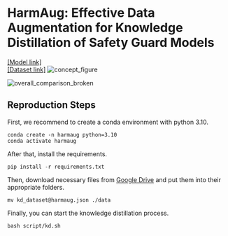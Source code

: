 # HarmAug: Effective Data Augmentation for Knowledge Distillation of Safety Guard Models

[[Model link]](https://huggingface.co/AnonHB/HarmAug_Guard_Model_deberta_v3_large_finetuned)  
[[Dataset link]](https://huggingface.co/datasets/AnonHB/HarmAug_generated_dataset)
![concept_figure](https://github.com/user-attachments/assets/3e61f7c6-e0c2-4107-bb4e-9b4d2c7ba961)

![overall_comparison_broken](https://github.com/user-attachments/assets/03cc0fa5-e9dc-4d78-a5b8-a2c122672fea)


## Reproduction Steps

First, we recommend to create a conda environment with python 3.10.
```
conda create -n harmaug python=3.10
conda activate harmaug
```


After that, install the requirements.
```
pip install -r requirements.txt
```


Then, download necessary files from [Google Drive](https://drive.google.com/drive/folders/1oLUMPauXYtEBP7rvbULXL4hHp9Ck_yqg?usp=drive_link) and put them into their appropriate folders.
```
mv kd_dataset@harmaug.json ./data
```


Finally, you can start the knowledge distillation process.
```
bash script/kd.sh
```
